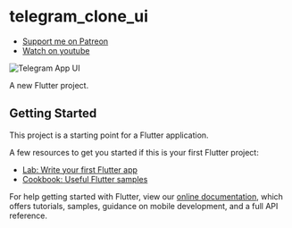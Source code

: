 # telegram_clone_ui

- [Support me on Patreon](https://www.patreon.com/sopheamenvan?fan_landing=true)
- [Watch on youtube](https://youtu.be/fJnmr22-Y7A)

![Telegram App UI](https://user-images.githubusercontent.com/16510597/174607709-57f40999-0d68-4245-90be-7d3b99c89ef4.jpeg)

A new Flutter project.

## Getting Started

This project is a starting point for a Flutter application.

A few resources to get you started if this is your first Flutter project:

- [Lab: Write your first Flutter app](https://flutter.dev/docs/get-started/codelab)
- [Cookbook: Useful Flutter samples](https://flutter.dev/docs/cookbook)

For help getting started with Flutter, view our
[online documentation](https://flutter.dev/docs), which offers tutorials,
samples, guidance on mobile development, and a full API reference.
